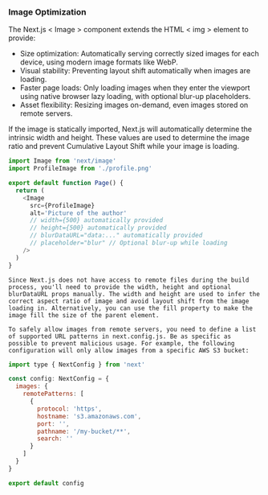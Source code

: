 <!-- @format -->

### Image Optimization

The Next.js < Image > component extends the HTML < img > element to provide:

- Size optimization: Automatically serving correctly sized images for each device, using modern image formats like WebP.
- Visual stability: Preventing layout shift automatically when images are loading.
- Faster page loads: Only loading images when they enter the viewport using native browser lazy loading, with optional blur-up placeholders.
- Asset flexibility: Resizing images on-demand, even images stored on remote servers.

If the image is statically imported, Next.js will automatically determine the intrinsic width and height. These values are used to determine the image ratio and prevent Cumulative Layout Shift while your image is loading.

```javascript
import Image from 'next/image'
import ProfileImage from './profile.png'

export default function Page() {
  return (
    <Image
      src={ProfileImage}
      alt='Picture of the author'
      // width={500} automatically provided
      // height={500} automatically provided
      // blurDataURL="data:..." automatically provided
      // placeholder="blur" // Optional blur-up while loading
    />
  )
}
```

`Since Next.js does not have access to remote files during the build process, you'll need to provide the width, height and optional blurDataURL props manually. The width and height are used to infer the correct aspect ratio of image and avoid layout shift from the image loading in. Alternatively, you can use the fill property to make the image fill the size of the parent element.`

`To safely allow images from remote servers, you need to define a list of supported URL patterns in next.config.js. Be as specific as possible to prevent malicious usage. For example, the following configuration will only allow images from a specific AWS S3 bucket:`

```javascript
import type { NextConfig } from 'next'

const config: NextConfig = {
  images: {
    remotePatterns: [
      {
        protocol: 'https',
        hostname: 's3.amazonaws.com',
        port: '',
        pathname: '/my-bucket/**',
        search: ''
      }
    ]
  }
}

export default config
```
